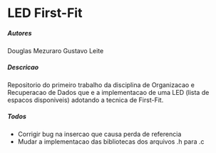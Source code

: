 ﻿# LED First-Fit
##### Autores
Douglas Mezuraro
Gustavo Leite
##### Descricao
Repositorio do primeiro trabalho da disciplina de Organizacao e Recuperacao de Dados que e a implementacao de uma LED (lista de espacos disponiveis) adotando a tecnica de First-Fit.
##### Todos
- Corrigir bug na insercao que causa perda de referencia
- Mudar a implementacao das bibliotecas dos arquivos .h para .c
